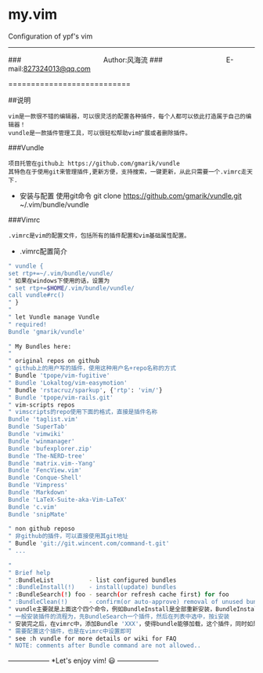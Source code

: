 my.vim
===========================
Configuration of ypf's vim

****
###　　　　　　　　　　　　Author:风海流
###　　　　　　　　　 E-mail:827324013@qq.com

===========================



##说明

    vim是一款很不错的编辑器，可以很灵活的配置各种插件，每个人都可以依此打造属于自己的编辑器！
    vundle是一款插件管理工具，可以很轻松帮助vim扩展或者删除插件。


###Vundle

    项目托管在github上 https://github.com/gmarik/vundle
    其特色在于使用git来管理插件,更新方便，支持搜索，一键更新，从此只需要一个.vimrc走天下.

* 安装与配置
    使用git命令
    git clone https://github.com/gmarik/vundle.git ~/.vim/bundle/vundle
    

###Vimrc

    .vimrc是vim的配置文件，包括所有的插件配置和vim基础属性配置。

* .vimrc配置简介
```Bash
" vundle {
set rtp+=~/.vim/bundle/vundle/
" 如果在windows下使用的话，设置为
" set rtp+=$HOME/.vim/bundle/vundle/
call vundle#rc()
" }
"
" let Vundle manage Vundle
" required!
Bundle 'gmarik/vundle'
  
" My Bundles here:
"
" original repos on github
" github上的用户写的插件，使用这种用户名+repo名称的方式
" Bundle 'tpope/vim-fugitive'
" Bundle 'Lokaltog/vim-easymotion'
" Bundle 'rstacruz/sparkup', {'rtp': 'vim/'}
" Bundle 'tpope/vim-rails.git'
" vim-scripts repos
" vimscripts的repo使用下面的格式，直接是插件名称
Bundle 'taglist.vim'
Bundle 'SuperTab'
Bundle 'vimwiki'
Bundle 'winmanager'
Bundle 'bufexplorer.zip'
Bundle 'The-NERD-tree'
Bundle 'matrix.vim--Yang'
Bundle 'FencView.vim'
Bundle 'Conque-Shell'
Bundle 'Vimpress'
Bundle 'Markdown'
Bundle 'LaTeX-Suite-aka-Vim-LaTeX'
Bundle 'c.vim'
Bundle 'snipMate'
  
" non github reposo
" 非github的插件，可以直接使用其git地址
" Bundle 'git://git.wincent.com/command-t.git'
" ...
  
"
" Brief help
" :BundleList          - list configured bundles
" :BundleInstall(!)    - install(update) bundles
" :BundleSearch(!) foo - search(or refresh cache first) for foo
" :BundleClean(!)      - confirm(or auto-approve) removal of unused bundles
" vundle主要就是上面这个四个命令，例如BundleInstall是全部重新安装，BundleInstall!则是更新
" 一般安装插件的流程为，先BundleSearch一个插件，然后在列表中选中，按i安装
" 安装完之后，在vimrc中，添加Bundle 'XXX'，使得bundle能够加载，这个插件，同时如果
" 需要配置这个插件，也是在vimrc中设置即可
" see :h vundle for more details or wiki for FAQ
" NOTE: comments after Bundle command are not allowed..
```

——————
    *Let's enjoy vim! :smiley:
——————
     
